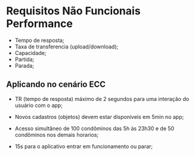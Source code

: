 # Requisitos Não Funcionais Performance

- Tempo de resposta;
- Taxa de transferencia (upload/download);
- Capacidade;
- Partida;
- Parada;

## Aplicando no cenário ECC

- TR (tempo de resposta) máximo de 2 segundos para uma interação do usuário com o app;

- Novos cadastros (objetos) devem estar disponiveis em 5min no app;

- Acesso simultâneo de 100 condôminos das 5h às 23h30 e de 50 condôminos nos demais horarios;

- 15s para o aplicativo entrar em funcionamento ou parar;